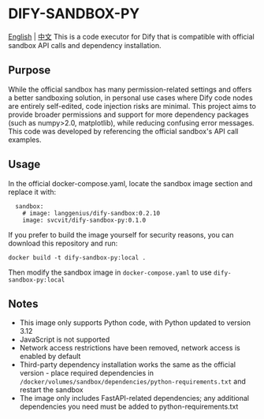 # DIFY-SANDBOX-PY
[English](README.md) | [中文](README_CN.md)
This is a code executor for Dify that is compatible with official sandbox API calls and dependency installation.

## Purpose
While the official sandbox has many permission-related settings and offers a better sandboxing solution, in personal use cases where Dify code nodes are entirely self-edited, code injection risks are minimal. This project aims to provide broader permissions and support for more dependency packages (such as numpy>2.0, matplotlib), while reducing confusing error messages. This code was developed by referencing the official sandbox's API call examples.

## Usage
In the official docker-compose.yaml, locate the sandbox image section and replace it with:
```
  sandbox:
    # image: langgenius/dify-sandbox:0.2.10
    image: svcvit/dify-sandbox-py:0.1.0
```

If you prefer to build the image yourself for security reasons, you can download this repository and run:
```
docker build -t dify-sandbox-py:local .
```
Then modify the sandbox image in `docker-compose.yaml` to use `dify-sandbox-py:local`

## Notes
- This image only supports Python code, with Python updated to version 3.12
- JavaScript is not supported
- Network access restrictions have been removed, network access is enabled by default
- Third-party dependency installation works the same as the official version - place required dependencies in `/docker/volumes/sandbox/dependencies/python-requirements.txt` and restart the sandbox
- The image only includes FastAPI-related dependencies; any additional dependencies you need must be added to python-requirements.txt